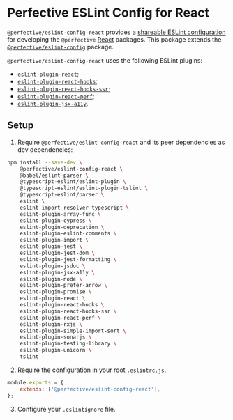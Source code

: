 # Perfective ESLint Config for React

`@perfective/eslint-config-react` provides
a [shareable ESLint configuration](https://eslint.org/docs/latest/developer-guide/shareable-configs)
for developing the `@perfective` [React](https://reactjs.org) packages.
This package extends the
[`@perfective/eslint-config`](https://www.npmjs.com/package/@perfective/eslint-config) package.

`@perfective/eslint-config-react` uses the following ESLint plugins:

-   [`eslint-plugin-react`](https://github.com/yannickcr/eslint-plugin-react);
-   [`eslint-plugin-react-hooks`](https://www.npmjs.com/package/eslint-plugin-react-hooks);
-   [`eslint-plugin-react-hooks-ssr`](https://github.com/correttojs/eslint-plugin-react-hooks-ssr);
-   [`eslint-plugin-react-perf`](https://github.com/cvazac/eslint-plugin-react-perf);
-   [`eslint-plugin-jsx-a11y`](https://github.com/jsx-eslint/eslint-plugin-jsx-a11y).

## Setup

1. Require `@perfective/eslint-config-react` and its peer dependencies as dev dependencies:

```bash
npm install --save-dev \
    @perfective/eslint-config-react \
    @babel/eslint-parser \
    @typescript-eslint/eslint-plugin \
    @typescript-eslint/eslint-plugin-tslint \
    @typescript-eslint/parser \
    eslint \
    eslint-import-resolver-typescript \
    eslint-plugin-array-func \
    eslint-plugin-cypress \
    eslint-plugin-deprecation \
    eslint-plugin-eslint-comments \
    eslint-plugin-import \
    eslint-plugin-jest \
    eslint-plugin-jest-dom \
    eslint-plugin-jest-formatting \
    eslint-plugin-jsdoc \
    eslint-plugin-jsx-a11y \
    eslint-plugin-node \
    eslint-plugin-prefer-arrow \
    eslint-plugin-promise \
    eslint-plugin-react \
    eslint-plugin-react-hooks \
    eslint-plugin-react-hooks-ssr \
    eslint-plugin-react-perf \
    eslint-plugin-rxjs \
    eslint-plugin-simple-import-sort \
    eslint-plugin-sonarjs \
    eslint-plugin-testing-library \
    eslint-plugin-unicorn \
    tslint
```

2. Require the configuration in your root `.eslintrc.js`.

```javascript
module.exports = {
    extends: ['@perfective/eslint-config-react'],
};
```

3. Configure your `.eslintignore` file.
